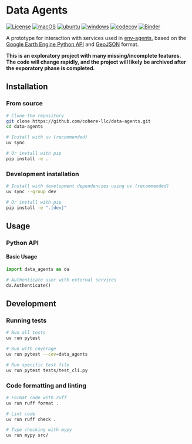# Data Agents
[![License](https://img.shields.io/github/license/cohere-llc/data-agents.svg)](https://github.com/cohere-llc/data-agents/blob/main/LICENSE)
[![macOS](https://github.com/cohere-llc/data-agents/actions/workflows/mac.yml/badge.svg)](https://github.com/cohere-llc/data-agents/actions/workflows/mac.yml)
[![ubuntu](https://github.com/cohere-llc/data-agents/actions/workflows/ubuntu.yml/badge.svg)](https://github.com/cohere-llc/data-agents/actions/workflows/ubuntu.yml)
[![windows](https://github.com/cohere-llc/data-agents/actions/workflows/windows.yml/badge.svg)](https://github.com/cohere-llc/data-agents/actions/workflows/windows.yml)
[![codecov](https://codecov.io/gh/cohere-llc/data-agents/branch/main/graph/badge.svg)](https://codecov.io/gh/cohere-llc/data-agents)
[![Binder](https://mybinder.org/badge_logo.svg)](https://mybinder.org/v2/gh/cohere-llc/data-agents/HEAD?filepath=examples/simple.ipynb)

A prototype for interaction with services used in [env-agents](https://github.com/aparkin/env-agents),
based on the [Google Earth Engine Python API](https://github.com/google/earthengine-api) and [GeoJSON](https://datatracker.ietf.org/doc/html/rfc7946) format.

__This is an exploratory project with many missing/incomplete features.
The code will change rapidly, and the project will likely be archived after the exporatory phase is completed.__

## Installation

### From source

```bash
# Clone the repository
git clone https://github.com/cohere-llc/data-agents.git
cd data-agents

# Install with uv (recommended)
uv sync

# Or install with pip
pip install -e .
```

### Development installation

```bash
# Install with development dependencies using uv (recommended)
uv sync --group dev

# Or install with pip
pip install -e ".[dev]"
```

## Usage

### Python API

#### Basic Usage

```python
import data_agents as da

# Authenticate user with external services
da.Authenticate()
```

## Development

### Running tests

```bash
# Run all tests
uv run pytest

# Run with coverage
uv run pytest --cov=data_agents

# Run specific test file
uv run pytest tests/test_cli.py
```

### Code formatting and linting

```bash
# Format code with ruff
uv run ruff format .

# Lint code
uv run ruff check .

# Type checking with mypy
uv run mypy src/
```
